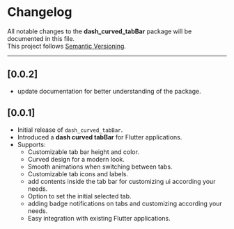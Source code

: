 # Changelog

All notable changes to the **dash_curved_tabBar** package will be documented in this file.  
This project follows [Semantic Versioning](https://semver.org/).

---
## [0.0.2]

- update documentation for better understanding of the package.


## [0.0.1]

- Initial release of `dash_curved_tabBar`.
- Introduced a **dash curved tabBar** for Flutter applications.
- Supports:
    * Customizable tab bar height and color.
    * Curved design for a modern look.
    * Smooth animations when switching between tabs.
    * Customizable tab icons and labels.
    * add contents inside the tab bar for customizing ui according your needs.
    * Option to set the initial selected tab.
    * adding badge notifications on tabs and customizing according your needs.
    * Easy integration with existing Flutter applications.